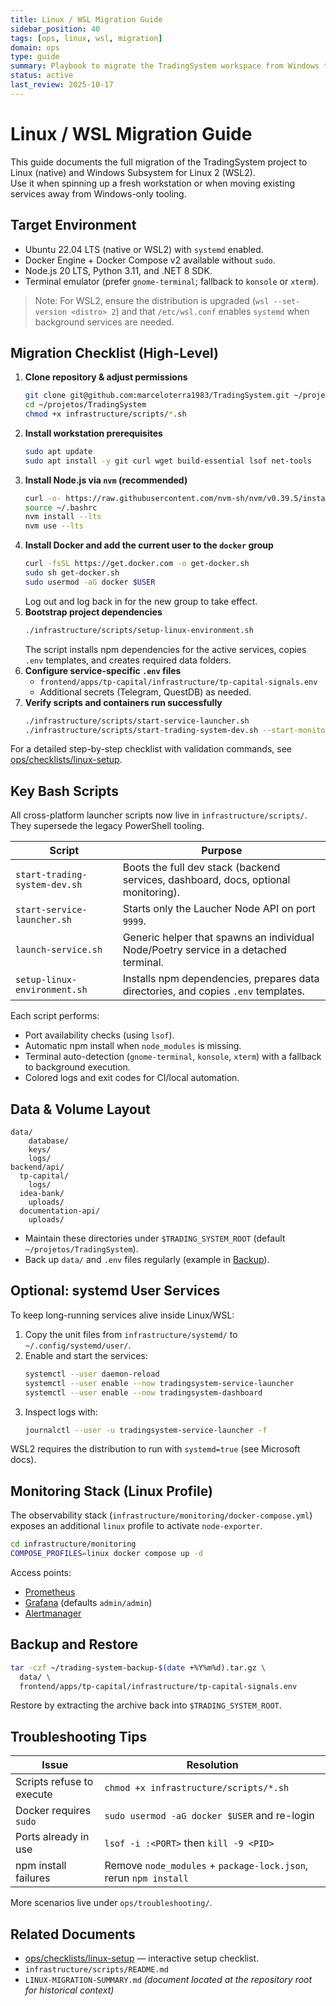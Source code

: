 ```yaml
---
title: Linux / WSL Migration Guide
sidebar_position: 40
tags: [ops, linux, wsl, migration]
domain: ops
type: guide
summary: Playbook to migrate the TradingSystem workspace from Windows to Linux or WSL2
status: active
last_review: 2025-10-17
---
```


# Linux / WSL Migration Guide

This guide documents the full migration of the TradingSystem project to Linux (native) and Windows Subsystem for Linux 2 (WSL2).  
Use it when spinning up a fresh workstation or when moving existing services away from Windows-only tooling.

## Target Environment

- Ubuntu 22.04 LTS (native or WSL2) with `systemd` enabled.
- Docker Engine + Docker Compose v2 available without `sudo`.
- Node.js 20 LTS, Python 3.11, and .NET 8 SDK.
- Terminal emulator (prefer `gnome-terminal`; fallback to `konsole` or `xterm`).

> Note: For WSL2, ensure the distribution is upgraded (`wsl --set-version <distro> 2`) and that `/etc/wsl.conf` enables `systemd` when background services are needed.

## Migration Checklist (High-Level)

1. **Clone repository & adjust permissions**
   ```bash
   git clone git@github.com:marceloterra1983/TradingSystem.git ~/projetos/TradingSystem
   cd ~/projetos/TradingSystem
   chmod +x infrastructure/scripts/*.sh
   ```
2. **Install workstation prerequisites**
   ```bash
   sudo apt update
   sudo apt install -y git curl wget build-essential lsof net-tools
   ```
3. **Install Node.js via `nvm` (recommended)**
   ```bash
   curl -o- https://raw.githubusercontent.com/nvm-sh/nvm/v0.39.5/install.sh | bash
   source ~/.bashrc
   nvm install --lts
   nvm use --lts
   ```
4. **Install Docker and add the current user to the `docker` group**
   ```bash
   curl -fsSL https://get.docker.com -o get-docker.sh
   sudo sh get-docker.sh
   sudo usermod -aG docker $USER
   ```
   Log out and log back in for the new group to take effect.
5. **Bootstrap project dependencies**
   ```bash
   ./infrastructure/scripts/setup-linux-environment.sh
   ```
   The script installs npm dependencies for the active services, copies `.env` templates, and creates required data folders.
6. **Configure service-specific `.env` files**
   - `frontend/apps/tp-capital/infrastructure/tp-capital-signals.env`
   - Additional secrets (Telegram, QuestDB) as needed.
7. **Verify scripts and containers run successfully**
   ```bash
   ./infrastructure/scripts/start-service-launcher.sh
   ./infrastructure/scripts/start-trading-system-dev.sh --start-monitoring
   ```

For a detailed step-by-step checklist with validation commands, see [ops/checklists/linux-setup](checklists/linux-setup.md).

## Key Bash Scripts

All cross-platform launcher scripts now live in `infrastructure/scripts/`.  
They supersede the legacy PowerShell tooling.

| Script | Purpose |
|--------|---------|
| `start-trading-system-dev.sh` | Boots the full dev stack (backend services, dashboard, docs, optional monitoring). |
| `start-service-launcher.sh` | Starts only the Laucher Node API on port `9999`. |
| `launch-service.sh` | Generic helper that spawns an individual Node/Poetry service in a detached terminal. |
| `setup-linux-environment.sh` | Installs npm dependencies, prepares data directories, and copies `.env` templates. |

Each script performs:

- Port availability checks (using `lsof`).
- Automatic npm install when `node_modules` is missing.
- Terminal auto-detection (`gnome-terminal`, `konsole`, `xterm`) with a fallback to background execution.
- Colored logs and exit codes for CI/local automation.

## Data & Volume Layout

```
data/
    database/
    keys/
    logs/
backend/api/
  tp-capital/
    logs/
  idea-bank/
    uploads/
  documentation-api/
    uploads/
```

- Maintain these directories under `$TRADING_SYSTEM_ROOT` (default `~/projetos/TradingSystem`).
- Back up `data/` and `.env` files regularly (example in [Backup](#backup-and-restore)).

## Optional: systemd User Services

To keep long-running services alive inside Linux/WSL:

1. Copy the unit files from `infrastructure/systemd/` to `~/.config/systemd/user/`.
2. Enable and start the services:
   ```bash
   systemctl --user daemon-reload
   systemctl --user enable --now tradingsystem-service-launcher
   systemctl --user enable --now tradingsystem-dashboard
   ```
3. Inspect logs with:
   ```bash
   journalctl --user -u tradingsystem-service-launcher -f
   ```

WSL2 requires the distribution to run with `systemd=true` (see Microsoft docs).

## Monitoring Stack (Linux Profile)

The observability stack (`infrastructure/monitoring/docker-compose.yml`) exposes an additional `linux` profile to activate `node-exporter`.

```bash
cd infrastructure/monitoring
COMPOSE_PROFILES=linux docker compose up -d
```

Access points:

- [Prometheus](http://localhost:9090)
- [Grafana](http://localhost:3000) (defaults `admin/admin`)
- [Alertmanager](http://localhost:9093)

## Backup and Restore

```bash
tar -czf ~/trading-system-backup-$(date +%Y%m%d).tar.gz \
  data/ \
  frontend/apps/tp-capital/infrastructure/tp-capital-signals.env
```

Restore by extracting the archive back into `$TRADING_SYSTEM_ROOT`.

## Troubleshooting Tips

| Issue | Resolution |
|-------|------------|
| Scripts refuse to execute | `chmod +x infrastructure/scripts/*.sh` |
| Docker requires `sudo` | `sudo usermod -aG docker $USER` and re-login |
| Ports already in use | `lsof -i :<PORT>` then `kill -9 <PID>` |
| npm install failures | Remove `node_modules` + `package-lock.json`, rerun `npm install` |

More scenarios live under `ops/troubleshooting/`.

## Related Documents

- [ops/checklists/linux-setup](checklists/linux-setup.md) — interactive setup checklist.
- `infrastructure/scripts/README.md`
- `LINUX-MIGRATION-SUMMARY.md` *(document located at the repository root for historical context)*
